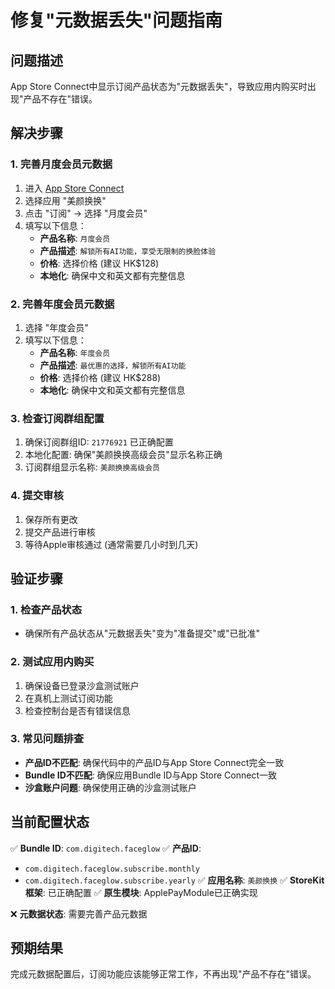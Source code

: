 # 修复"元数据丢失"问题指南

## 问题描述
App Store Connect中显示订阅产品状态为"元数据丢失"，导致应用内购买时出现"产品不存在"错误。

## 解决步骤

### 1. 完善月度会员元数据
1. 进入 [App Store Connect](https://appstoreconnect.apple.com)
2. 选择应用 "美颜换换"
3. 点击 "订阅" → 选择 "月度会员"
4. 填写以下信息：
   - **产品名称**: `月度会员`
   - **产品描述**: `解锁所有AI功能，享受无限制的换脸体验`
   - **价格**: 选择价格 (建议 HK$128)
   - **本地化**: 确保中文和英文都有完整信息

### 2. 完善年度会员元数据
1. 选择 "年度会员"
2. 填写以下信息：
   - **产品名称**: `年度会员`
   - **产品描述**: `最优惠的选择，解锁所有AI功能`
   - **价格**: 选择价格 (建议 HK$288)
   - **本地化**: 确保中文和英文都有完整信息

### 3. 检查订阅群组配置
1. 确保订阅群组ID: `21776921` 已正确配置
2. 本地化配置: 确保"美颜换换高级会员"显示名称正确
3. 订阅群组显示名称: `美颜换换高级会员`

### 4. 提交审核
1. 保存所有更改
2. 提交产品进行审核
3. 等待Apple审核通过 (通常需要几小时到几天)

## 验证步骤

### 1. 检查产品状态
- 确保所有产品状态从"元数据丢失"变为"准备提交"或"已批准"

### 2. 测试应用内购买
1. 确保设备已登录沙盒测试账户
2. 在真机上测试订阅功能
3. 检查控制台是否有错误信息

### 3. 常见问题排查
- **产品ID不匹配**: 确保代码中的产品ID与App Store Connect完全一致
- **Bundle ID不匹配**: 确保应用Bundle ID与App Store Connect一致
- **沙盒账户问题**: 确保使用正确的沙盒测试账户

## 当前配置状态

✅ **Bundle ID**: `com.digitech.faceglow`
✅ **产品ID**: 
- `com.digitech.faceglow.subscribe.monthly`
- `com.digitech.faceglow.subscribe.yearly`
✅ **应用名称**: `美颜换换`
✅ **StoreKit框架**: 已正确配置
✅ **原生模块**: ApplePayModule已正确实现

❌ **元数据状态**: 需要完善产品元数据

## 预期结果

完成元数据配置后，订阅功能应该能够正常工作，不再出现"产品不存在"错误。

